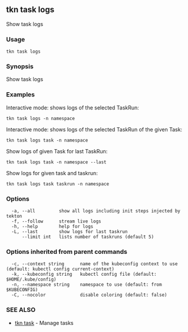 ## tkn task logs

Show task logs

### Usage

```
tkn task logs
```

### Synopsis

Show task logs

### Examples

Interactive mode: shows logs of the selected TaskRun:

    tkn task logs -n namespace

Interactive mode: shows logs of the selected TaskRun of the given Task:

    tkn task logs task -n namespace

Show logs of given Task for last TaskRun:

    tkn task logs task -n namespace --last

Show logs for given task and taskrun:

    tkn task logs task taskrun -n namespace


### Options

```
  -a, --all         show all logs including init steps injected by tekton
  -f, --follow      stream live logs
  -h, --help        help for logs
  -L, --last        show logs for last taskrun
      --limit int   lists number of taskruns (default 5)
```

### Options inherited from parent commands

```
  -c, --context string      name of the kubeconfig context to use (default: kubectl config current-context)
  -k, --kubeconfig string   kubectl config file (default: $HOME/.kube/config)
  -n, --namespace string    namespace to use (default: from $KUBECONFIG)
  -C, --nocolor             disable coloring (default: false)
```

### SEE ALSO

* [tkn task](tkn_task.md)	 - Manage tasks

